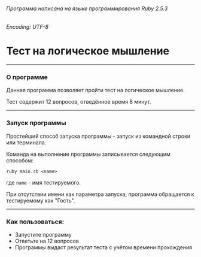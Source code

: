 ###### Программа написана на языке программирования Ruby 2.5.3
###### Encoding: UTF-8
# Тест на логическое мышление
***
### О программе
Данная программа позволяет пройти тест на логическое мышление.

Тест содержит 12 вопросов, отведённое время 8 минут.
***
### Запуск программы
Простейший способ запуска программы - запуск из командной строки или терминала.

Команда на выполнение программы записывается следующим способом:
```
ruby main.rb <name>
```
где `name` - имя тестируемого.

При отсутствии имени как параметра запуска, программа обращается к тестируемому как "Гость".
***
### Как пользоваться:
* Запустите программу
* Ответьте на 12 вопросов
* Программы выдаст результат теста с учётом времени прохождения
